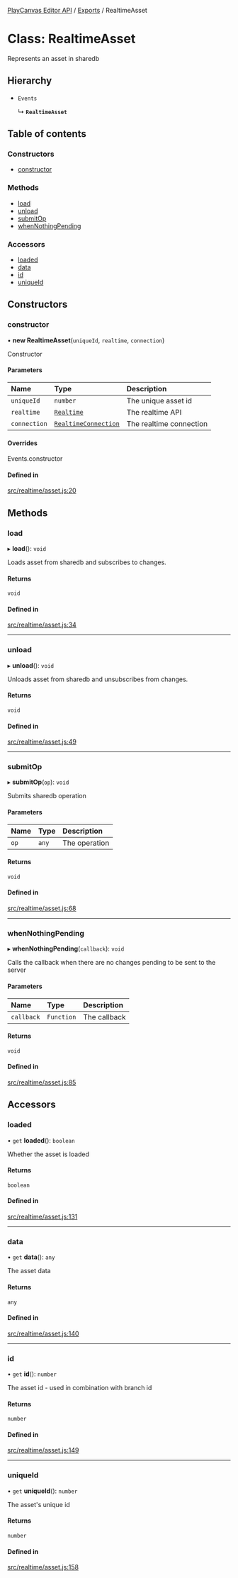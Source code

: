 [PlayCanvas Editor API](../README.md) / [Exports](../modules.md) / RealtimeAsset

# Class: RealtimeAsset

Represents an asset in sharedb

## Hierarchy

- `Events`

  ↳ **`RealtimeAsset`**

## Table of contents

### Constructors

- [constructor](RealtimeAsset.md#constructor)

### Methods

- [load](RealtimeAsset.md#load)
- [unload](RealtimeAsset.md#unload)
- [submitOp](RealtimeAsset.md#submitop)
- [whenNothingPending](RealtimeAsset.md#whennothingpending)

### Accessors

- [loaded](RealtimeAsset.md#loaded)
- [data](RealtimeAsset.md#data)
- [id](RealtimeAsset.md#id)
- [uniqueId](RealtimeAsset.md#uniqueid)

## Constructors

### constructor

• **new RealtimeAsset**(`uniqueId`, `realtime`, `connection`)

Constructor

#### Parameters

| Name | Type | Description |
| :------ | :------ | :------ |
| `uniqueId` | `number` | The unique asset id |
| `realtime` | [`Realtime`](Realtime.md) | The realtime API |
| `connection` | [`RealtimeConnection`](RealtimeConnection.md) | The realtime connection |

#### Overrides

Events.constructor

#### Defined in

[src/realtime/asset.js:20](https://github.com/playcanvas/editor-api/blob/a50e91b/src/realtime/asset.js#L20)

## Methods

### load

▸ **load**(): `void`

Loads asset from sharedb and subscribes to changes.

#### Returns

`void`

#### Defined in

[src/realtime/asset.js:34](https://github.com/playcanvas/editor-api/blob/a50e91b/src/realtime/asset.js#L34)

___

### unload

▸ **unload**(): `void`

Unloads asset from sharedb and unsubscribes from changes.

#### Returns

`void`

#### Defined in

[src/realtime/asset.js:49](https://github.com/playcanvas/editor-api/blob/a50e91b/src/realtime/asset.js#L49)

___

### submitOp

▸ **submitOp**(`op`): `void`

Submits sharedb operation

#### Parameters

| Name | Type | Description |
| :------ | :------ | :------ |
| `op` | `any` | The operation |

#### Returns

`void`

#### Defined in

[src/realtime/asset.js:68](https://github.com/playcanvas/editor-api/blob/a50e91b/src/realtime/asset.js#L68)

___

### whenNothingPending

▸ **whenNothingPending**(`callback`): `void`

Calls the callback when there are no changes pending to be
sent to the server

#### Parameters

| Name | Type | Description |
| :------ | :------ | :------ |
| `callback` | `Function` | The callback |

#### Returns

`void`

#### Defined in

[src/realtime/asset.js:85](https://github.com/playcanvas/editor-api/blob/a50e91b/src/realtime/asset.js#L85)

## Accessors

### loaded

• `get` **loaded**(): `boolean`

Whether the asset is loaded

#### Returns

`boolean`

#### Defined in

[src/realtime/asset.js:131](https://github.com/playcanvas/editor-api/blob/a50e91b/src/realtime/asset.js#L131)

___

### data

• `get` **data**(): `any`

The asset data

#### Returns

`any`

#### Defined in

[src/realtime/asset.js:140](https://github.com/playcanvas/editor-api/blob/a50e91b/src/realtime/asset.js#L140)

___

### id

• `get` **id**(): `number`

The asset id - used in combination with branch id

#### Returns

`number`

#### Defined in

[src/realtime/asset.js:149](https://github.com/playcanvas/editor-api/blob/a50e91b/src/realtime/asset.js#L149)

___

### uniqueId

• `get` **uniqueId**(): `number`

The asset's unique id

#### Returns

`number`

#### Defined in

[src/realtime/asset.js:158](https://github.com/playcanvas/editor-api/blob/a50e91b/src/realtime/asset.js#L158)
